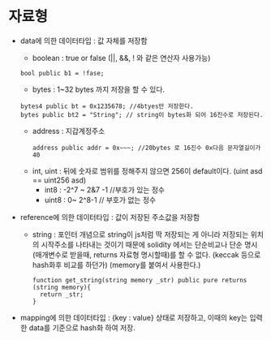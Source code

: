 # 자료형

- data에 의한 데이터타입 : 값 자체를 저장함

  - boolean : true or false (||, &&, ! 와 같은 연산자 사용가능)

  ```solidity
  bool public b1 = !fase;
  ```

  - bytes : 1~32 bytes 까지 저장을 할 수 있다.

  ```solidity
  bytes4 public bt = 0x1235678; //4btyes만 저장한다.
  bytes public bt2 = "String"; // string이 bytes화 되어 16진수로 저장된다.
  ```

  - address : 지갑계정주소
    ```solidity
    address public addr = 0x~~~; //20bytes 로 16진수 0x다음 문자열길이가 40
    ```
  - int, uint : 뒤에 숫자로 범위를 정해주지 않으면 256이 default이다. (uint asd == uint256 asd)
    - int8 : -2^7 ~ 2&7 -1 //부호가 있는 정수
    - uint8 : 0~ 2^8-1 // 부호가 없는 정수

- reference에 의한 데이터타입 : 값이 저장된 주소값을 저장함
  - string : 포인터 개념으로 string이 js처럼 딱 저장되는 게 아니라 저장되는 위치의 시작주소를 나타내는 것이기 때문에
    solidity 에서는 단순비교나 단순 명시(매개변수로 받을때, returns 자료형 명시할때)를 할 수 없다. (keccak 등으로 hash화후 비교를 하던가) (memory를 붙여서 사용한다.)
    ```solidity
    function get_string(string memory _str) public pure returns (string memory){
      return _str;
    }
    ```
- mapping에 의한 데이터타입 : {key : value} 상태로 저장하고, 이때의 key는 입력한 data를 기준으로 hash화 하여 저장.
